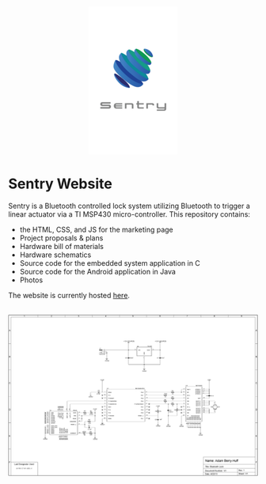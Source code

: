 <p align="center">
  <img src="https://github.com/adamberry/SentryWebsite/blob/master/style/images/java_app/logo_white_thumb.png">
</p>

# Sentry Website
Sentry is a Bluetooth controlled lock system utilizing Bluetooth to trigger a linear actuator via a TI MSP430 micro-controller. This repository contains:

- the HTML, CSS, and JS for the marketing page
- Project proposals & plans
- Hardware bill of materials
- Hardware schematics
- Source code for the embedded system application in C
- Source code for the Android application in Java
- Photos

The website is currently hosted [here](http://eet.etec.wwu.edu/berryha/).
<br><br>
<p align="center">
  <img src="https://github.com/adamberry/SentryWebsite/blob/master/style/images/senior_project/schematic.png">
</p>
